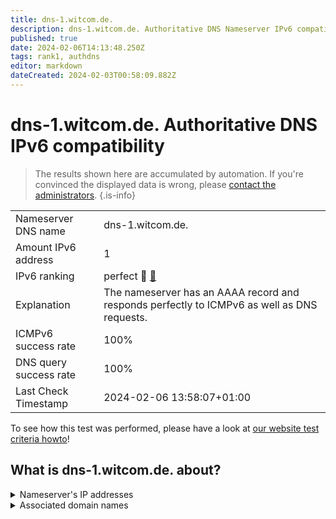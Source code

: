```yaml
---
title: dns-1.witcom.de.
description: dns-1.witcom.de. Authoritative DNS Nameserver IPv6 compatibility
published: true
date: 2024-02-06T14:13:48.250Z
tags: rank1, authdns
editor: markdown
dateCreated: 2024-02-03T00:58:09.882Z
---
```


# dns-1.witcom.de. Authoritative DNS IPv6 compatibility

> The results shown here are accumulated by automation. If you're convinced the displayed data is wrong, please [contact the administrators](/howto/chat). 
{.is-info}




|   |   |
| - | - |
| Nameserver DNS name | dns-1.witcom.de.
| Amount IPv6 address | 1
| IPv6 ranking | perfect :1st_place_medal: [🔗](/howto/ranking) |
| Explanation | The nameserver has an AAAA record and responds perfectly to ICMPv6 as well as DNS requests. |
| ICMPv6 success rate | 100%|
| DNS query success rate | 100% |
| Last Check Timestamp | 2024-02-06 13:58:07+01:00 |

To see how this test was performed, please have a look at [our website test criteria howto](/howto/testcriteria/authdns)!


## What is dns-1.witcom.de. about?




<details>
<summary>Nameserver's IP addresses</summary>

2a00:1f08:800::2

</details>



<details>
<summary>Associated domain names</summary>

www.ruv.de

</details>
